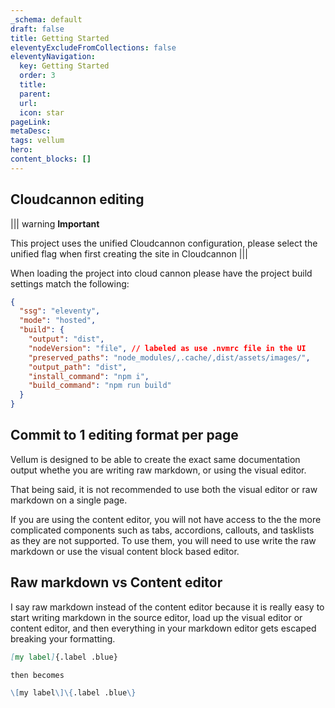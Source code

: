 ```yaml
---
_schema: default
draft: false
title: Getting Started
eleventyExcludeFromCollections: false
eleventyNavigation:
  key: Getting Started 
  order: 3
  title:
  parent:
  url:
  icon: star
pageLink:
metaDesc: 
tags: vellum
hero:
content_blocks: []
---
```


## Cloudcannon editing
||| warning
**Important**

This project uses the unified Cloudcannon configuration, please select the unified flag when first creating the site in Cloudcannon
|||

When loading the project into cloud cannon please have the project build settings match the following:

```json
{
  "ssg": "eleventy",
  "mode": "hosted",
  "build": {
    "output": "dist",
    "nodeVersion": "file", // labeled as use .nvmrc file in the UI
    "preserved_paths": "node_modules/,.cache/,dist/assets/images/",
    "output_path": "dist",
    "install_command": "npm i",
    "build_command": "npm run build"
  }
}
```

## Commit to 1 editing format per page
Vellum is designed to be able to create the exact same documentation output whethe you are writing raw markdown, or using the visual editor.

That being said, it is not recommended to use both the visual editor or raw markdown on a single page. 

If you are using the content editor, you will not have access to the the more complicated components such as tabs, accordions, callouts, and tasklists as they are not supported. To use them, you will need to use write the raw markdown or use the visual content block based editor.

## Raw markdown vs Content editor
I say raw markdown instead of the content editor because it is really easy to start writing markdown in the source editor, load up the visual editor or content editor, and then everything in your markdown editor gets escaped breaking your formatting.

```md
[my label]{.label .blue}

then becomes

\[my label\]\{.label .blue\}
```